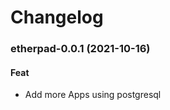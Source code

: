 # Changelog<br>


<a name="etherpad-0.0.1"></a>
### etherpad-0.0.1 (2021-10-16)

#### Feat

* Add more Apps using postgresql
